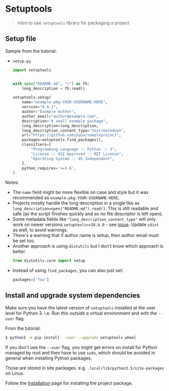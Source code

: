 # Setuptools
> Intro to use `setuptools` library for packaging a project


## Setup file

Sample from the tutorial:

- `setup.py`
    ```python
    import setuptools


    with open("README.md", "r") as fh:
        long_description = fh.read()

    setuptools.setup(
        name="example-pkg-YOUR-USERNAME-HERE",
        version="0.0.1",
        author="Example Author",
        author_email="author@example.com",
        description="A small example package",
        long_description=long_description,
        long_description_content_type="text/markdown",
        url="https://github.com/pypa/sampleproject",
        packages=setuptools.find_packages(),
        classifiers=[
            "Programming Language :: Python :: 3",
            "License :: OSI Approved :: MIT License",
            "Operating System :: OS Independent",
        ],
        python_requires='>=3.6',
    )
    ```

Notes:

- The `name` field might be more flexible on case and style but it was recommended as `example-pkg-YOUR-USERNAME-HERE`, 
- Projects mostly handle the long description in a single like as `long_description=open("README.md").read()`. This is still readable and safe (as the script finishes quickly and so no file descriptor is left open).
- Some metadata fields like `"long_description_content_type"` will only work on newer versions `setuptools>=38.6.0` - see [issue](https://github.com/di/markdown-description-example/issues/4). Update `sdist` as well, to avoid warnings.
- There's a warning that if author name is setup, then author email must be set too.
- Another approach is using `distutils` but I don't know which approach is better.
    ```python
    from distutils.core import setup
    ```
- Instead of using `find_packages`, you can also just set:
    ```python
    packages=['foo']
    ```


## Install and upgrade system dependencies

Make sure you have the latest version of `setuptools` installed at the user level for Python 3. i.e. Run this _outside_ a virtual environment and with the `--user` flag.

From the tutorial:

```sh
$ python3 -m pip install --user --upgrade setuptools wheel
```

If you don't use the `--user` flag, you might get errors on install for Python managed by root and then have to use `sudo`, which should be avoided in general when installing Python packages.

Those are stored in site packages. e.g. `.local/lib/python3.5/site-packages` on Linux.

Follow the [Installation](installation.md) page for installing the project package.
